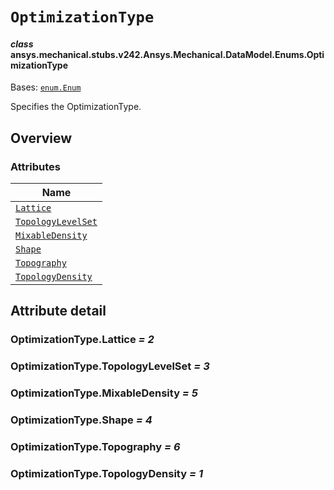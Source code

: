 # `OptimizationType`



#### *class* ansys.mechanical.stubs.v242.Ansys.Mechanical.DataModel.Enums.OptimizationType

Bases: [`enum.Enum`](https://docs.python.org/3/library/enum.html#enum.Enum)

Specifies the OptimizationType.

<!-- !! processed by numpydoc !! -->

<a id="overview"></a>

## Overview

### Attributes

| Name |
| ---------------------------------------------------------- |
| [`Lattice`](#OptimizationType.Lattice) |
| [`TopologyLevelSet`](#OptimizationType.TopologyLevelSet) |
| [`MixableDensity`](#OptimizationType.MixableDensity) |
| [`Shape`](#OptimizationType.Shape) |
| [`Topography`](#OptimizationType.Topography) |
| [`TopologyDensity`](#OptimizationType.TopologyDensity) |

<a id="attribute-detail"></a>

## Attribute detail

<a id="OptimizationType.Lattice"></a>

### OptimizationType.Lattice *= 2*

<a id="OptimizationType.TopologyLevelSet"></a>

### OptimizationType.TopologyLevelSet *= 3*

<a id="OptimizationType.MixableDensity"></a>

### OptimizationType.MixableDensity *= 5*

<a id="OptimizationType.Shape"></a>

### OptimizationType.Shape *= 4*

<a id="OptimizationType.Topography"></a>

### OptimizationType.Topography *= 6*

<a id="OptimizationType.TopologyDensity"></a>

### OptimizationType.TopologyDensity *= 1*


